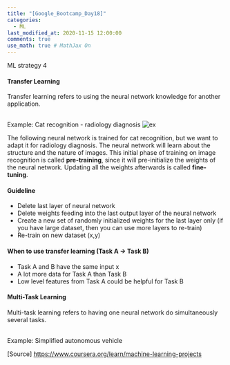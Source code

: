 ```yaml
---
title: "[Google_Bootcamp_Day18]"
categories: 
  - ML
last_modified_at: 2020-11-15 12:00:00
comments: true
use_math: true # MathJax On
---
```

ML strategy 4

#### Transfer Learning
Transfer learning refers to using the neural network knowledge for another application. <br><br>

Example: Cat recognition - radiology diagnosis 
![ex](https://user-images.githubusercontent.com/62474292/101225836-e7cf7980-36d5-11eb-9354-bd7b2b336312.png)

The following neural network is trained for cat recognition, but we want to adapt it for radiology diagnosis. The neural network will learn about the structure and the nature of images. This initial phase of training on image recognition is called **pre-training**, since it will pre-initialize the weights of the neural network. Updating all the weights afterwards is called **fine-tuning**.

#### Guideline
- Delete last layer of neural network
- Delete weights feeding into the last output layer of the neural network
- Create a new set of randomly initialized weights for the last layer only (if you have large dataset, then you can use more layers to re-train)
- Re-train on new dataset (x,y)

#### When to use transfer learning (Task A -> Task B)
- Task A and B have the same input x
- A lot more data for Task A than Task B
- Low level features from Task A could be helpful for Task B

#### Multi-Task Learning
Multi-task learning refers to having one neural network do simultaneously several tasks. <br><br>

Example: Simplified autonomous vehicle




[Source] https://www.coursera.org/learn/machine-learning-projects
